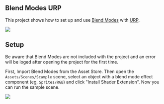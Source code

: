 ## Blend Modes URP

This project shows how to set up and use [Blend Modes](http://u3d.as/b9w) with [URP](https://unity.com/srp/universal-render-pipeline).

![](https://i.gyazo.com/ecd05d70e1ad4b7b7592e3846875b048.png)

## Setup

Be aware that Blend Modes are not included with the project and an error will be loged after opening the project for the first time.

First, Import Blend Modes from the Asset Store. Then open the `Assets/Scenes/Scample` scene, select an object with a blend mode effect component (eg, `Sprites/RGB`) and click "Install Shader Extension". Now you can run the sample scene.

![](https://i.gyazo.com/c6e849ed159965191b1301c50bf079c8.png)

